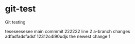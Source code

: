 # git-test

Git testing

teseseesesee
main commmit 222222
line 2 a-branch changes
adfadfadsfadsf
12312o4i90udjs
the newest change 1
